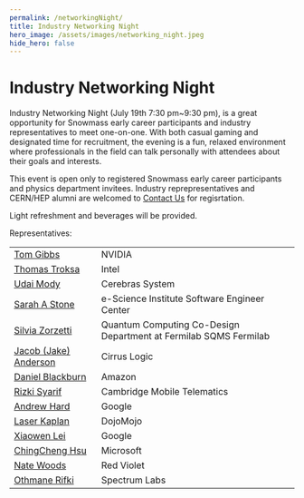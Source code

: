```yaml
---
permalink: /networkingNight/
title: Industry Networking Night
hero_image: /assets/images/networking_night.jpeg
hide_hero: false
---
```


# Industry Networking Night

Industry Networking Night (July 19th 7:30 pm~9:30 pm), is a great opportunity for Snowmass early career participants and industry representatives to meet one-on-one.  With both casual gaming and designated time for recruitment, the evening is a fun, relaxed environment where professionals in the field can talk personally with attendees about their goals and interests.

This event is open only to registered Snowmass early career participants and physics department invitees. Industry reprepresentatives and CERN/HEP alumni are welcomed to [Contact Us](mailto:snowmass-loc2022@uw.edu) for regisrtation.

Light refreshment and beverages will be provided. 

Representatives:

<table>
 <tr>
   <td><a href="https://www.linkedin.com/in/tom-gibbs-9485ab1/">Tom Gibbs</a> </td>
   <td>NVIDIA</td>
 </tr>
 <tr>
   <td><a href="https://www.linkedin.com/in/tom-troksa-455b86/">Thomas Troksa</a> </td>
   <td>Intel</td>
 </tr>

 <tr>
   <td><a href="https://www.linkedin.com/in/udaimody/">Udai Mody</td>
   <td>Cerebras System</td>
 </tr>

 <tr>
   <td><a href="https://www.linkedin.com/in/sarah-stone-5b3083158/">Sarah A Stone</a></td>
   <td>e-Science Institute Software Engineer Center</td>
 </tr>

 <tr>
   <td><a href="https://www.linkedin.com/in/szorzetti/">Silvia Zorzetti</td>
   <td>Quantum Computing Co-Design Department at Fermilab SQMS Fermilab</td>
 </tr>

 <tr>
   <td><a href="https://www.linkedin.com/in/jacob-anderson/">Jacob (Jake) Anderson </a></td>
   <td>Cirrus Logic</td>
 </tr>

 <tr>
   <td><a href="https://www.linkedin.com/in/daniel-blackburn/">Daniel Blackburn </a></td>
   <td>Amazon</td>
 </tr>

 <tr>
   <td><a href="https://www.linkedin.com/in/rizki-syarif-84399416/">Rizki Syarif </a></td>
   <td>Cambridge Mobile Telematics</td>
 </tr>

 <tr>
   <td><a href="https://www.linkedin.com/in/andrew-hard-25b690a5/">Andrew Hard</a></td>
   <td>Google</td>
 </tr>

 <tr>
   <td><a href="https://www.linkedin.com/in/laserkaplan/">Laser Kaplan</a></td>
   <td>DojoMojo</td>
 </tr>

 <tr>
   <td><a href="https://www.linkedin.com/in/xiaowenlei/">Xiaowen Lei</a></td>
   <td>Google</td>
 </tr>
 
 <tr>
   <td><a href="https://www.linkedin.com/in/ching-cheng-hsu-67563b56/">ChingCheng Hsu</a></td>
   <td>Microsoft</td>
 </tr>
 
 <tr>
   <td><a href="https://www.linkedin.com/in/ching-cheng-hsu-67563b56">Nate Woods</a></td>
   <td>Red Violet</td>
 </tr>

  <tr>
   <td><a href="https://www.linkedin.com/in/othrif/">Othmane Rifki</a></td>
   <td>Spectrum Labs</td>
 </tr>
</table>
